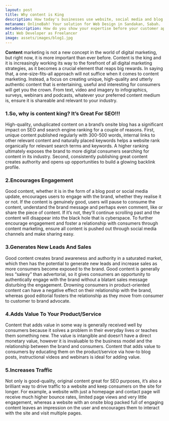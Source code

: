 ```yaml
---
layout: post
title: Why content is King
description: How today's businesses use website, social media and blog to show their expertise!
metaname: OnlineBah! Your solution for Web Design in Sandakan, Sabah.
metadescription: How do you show your expertise before your customer approach you?
alt: Web Developer as Freelancer
image: assets/images/blog1.jpg
---
```


<strong>Content</strong> marketing is not a new concept in the world of digital marketing, but right now, it is more important than ever before. Content is the king and it is increasingly working its way to the forefront of all digital marketing strategies, as it becomes a crucial element that reaps big rewards. 
In saying that, a one-size-fits-all approach will not suffice when it comes to content marketing. Instead, a focus on creating unique, high-quality and utterly authentic content that is entertaining, useful and interesting for consumers will get you the crown. From text, video and imagery to infographics, surveys, webinars and podcasts, whatever your preferred content medium is, ensure it is shareable and relevant to your industry. 

<h3><strong>1.So, why is content king? It’s Great For SEO!!!</strong></h3>

High-quality, unduplicated content on a brand’s onsite blog has a significant impact on SEO and search engine ranking for a couple of reasons. First, unique content published regularly with 300-500 words, internal links to other relevant content and naturally placed keywords helps a website rank organically for relevant search terms and keywords. A higher ranking ultimately exposes the brand to more digital consumers searching for content in its industry. Second, consistently publishing great content creates authority and opens up opportunities to build a glowing backlink profile. 

<h3><strong>2.Encourages Engagement</strong></h3>

Good content, whether it is in the form of a blog post or social media update, encourages users to engage with the brand, whether they realise it or not. If the content is genuinely good, users will pause to consume the content, understand the brand message and perhaps even comment, like or share the piece of content. If it’s not, they’ll continue scrolling past and the content will disappear into the black hole that is cyberspace. To further encourage engagement and foster a relationship with consumers through content marketing, ensure all content is pushed out through social media channels and make sharing easy. 

<h3><strong>3.Generates New Leads And Sales</strong></h3> 

Good content creates brand awareness and authority in a saturated market, which then has the potential to generate new leads and increase sales as more consumers become exposed to the brand. Good content is generally less “salesy” than advertorial, so it gives consumers an opportunity to authentically engage with the brand without a blatant sales message disturbing the engagement. Drowning consumers in product-oriented content can have a negative effect on their relationship with the brand, whereas good editorial fosters the relationship as they move from consumer to customer to brand advocate. 

<h3><strong>4.Adds Value To Your Product/Service</strong></h3> 

Content that adds value in some way is generally received well by consumers because it solves a problem in their everyday lives or teaches them something new. The value is intangible and doesn’t have a direct monetary value, however it is invaluable to the business model and the relationship between the brand and consumers. Content that adds value to consumers by educating them on the product/service via how-to blog posts, instructional videos and webinars is ideal for adding value. 

<h3><strong>5.Increases Traffic</strong></h3> 

Not only is good-quality, original content great for SEO purposes, it’s also a brilliant way to drive traffic to a website and keep consumers on the site for longer. For example, a website with just a homepage and contact page will receive much higher bounce rates, limited page views and very little engagement, whereas a website with an onsite blog packed full of engaging content leaves an impression on the user and encourages them to interact with the site and visit multiple pages.